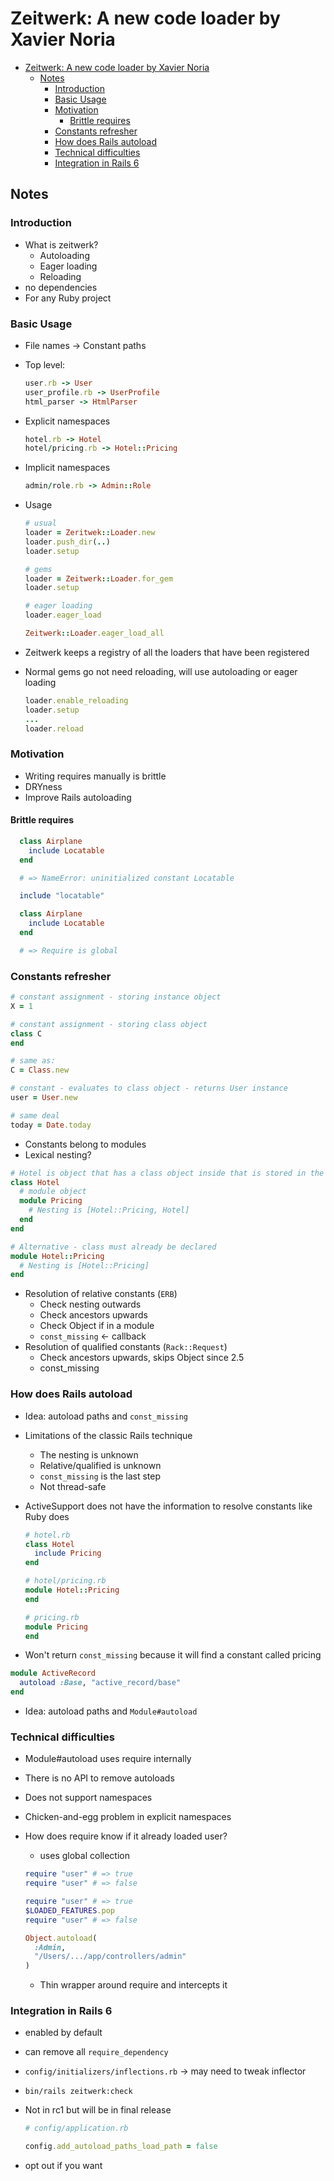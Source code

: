 # Zeitwerk: A new code loader by Xavier Noria

- [Zeitwerk: A new code loader by Xavier Noria](#zeitwerk-a-new-code-loader-by-xavier-noria)
  - [Notes](#notes)
    - [Introduction](#introduction)
    - [Basic Usage](#basic-usage)
    - [Motivation](#motivation)
      - [Brittle requires](#brittle-requires)
    - [Constants refresher](#constants-refresher)
    - [How does Rails autoload](#how-does-rails-autoload)
    - [Technical difficulties](#technical-difficulties)
    - [Integration in Rails 6](#integration-in-rails-6)

## Notes

### Introduction

- What is zeitwerk?
  - Autoloading
  - Eager loading
  - Reloading
- no dependencies
- For any Ruby project

### Basic Usage

- File names -> Constant paths
- Top level:

  ```rb
  user.rb -> User
  user_profile.rb -> UserProfile
  html_parser -> HtmlParser
  ```

- Explicit namespaces

  ```rb
  hotel.rb -> Hotel
  hotel/pricing.rb -> Hotel::Pricing
  ```

- Implicit namespaces

  ```rb
  admin/role.rb -> Admin::Role
  ```

- Usage

  ```rb
  # usual
  loader = Zeritwek::Loader.new
  loader.push_dir(..)
  loader.setup

  # gems
  loader = Zeitwerk::Loader.for_gem
  loader.setup

  # eager loading
  loader.eager_load

  Zeitwerk::Loader.eager_load_all
  ```

- Zeitwerk keeps a registry of all the loaders that have been registered
- Normal gems go not need reloading, will use autoloading or eager loading

  ```rb
  loader.enable_reloading
  loader.setup
  ...
  loader.reload
  ```

### Motivation

- Writing requires manually is brittle
- DRYness
- Improve Rails autoloading

#### Brittle requires

  ```rb
    class Airplane
      include Locatable
    end

    # => NameError: uninitialized constant Locatable
  ```

  ```rb
    include "locatable"

    class Airplane
      include Locatable
    end

    # => Require is global
  ```

### Constants refresher

  ```rb
  # constant assignment - storing instance object
  X = 1

  # constant assignment - storing class object
  class C
  end

  # same as:
  C = Class.new

  # constant - evaluates to class object - returns User instance
  user = User.new

  # same deal
  today = Date.today
  ```

- Constants belong to modules
- Lexical nesting?

```rb
# Hotel is object that has a class object inside that is stored in the Hotel constant
class Hotel
  # module object
  module Pricing
    # Nesting is [Hotel::Pricing, Hotel]
  end
end

# Alternative - class must already be declared
module Hotel::Pricing
  # Nesting is [Hotel::Pricing]
end
```

- Resolution of relative constants (`ERB`)
  - Check nesting outwards
  - Check ancestors upwards
  - Check Object if in a module
  - `const_missing` <- callback
- Resolution of qualified constants (`Rack::Request`)
  - Check ancestors upwards, skips Object since 2.5
  - const_missing

### How does Rails autoload

- Idea: autoload paths and `const_missing`
- Limitations of the classic Rails technique
  - The nesting is unknown
  - Relative/qualified is unknown
  - `const_missing` is the last step
  - Not thread-safe
- ActiveSupport does not have the information to resolve constants like Ruby does

  ```rb
  # hotel.rb
  class Hotel
    include Pricing
  end

  # hotel/pricing.rb
  module Hotel::Pricing
  end

  # pricing.rb
  module Pricing
  end
  ```

- Won't return `const_missing` because it will find a constant called pricing

```rb
module ActiveRecord
  autoload :Base, "active_record/base"
end
```

- Idea: autoload paths and `Module#autoload`

### Technical difficulties

- Module#autoload uses require internally
- There is no API to remove autoloads
- Does not support namespaces
- Chicken-and-egg problem in explicit namespaces

- How does require know if it already loaded user?
  - uses global collection

  ```rb
  require "user" # => true
  require "user" # => false
  ```

  ```rb
  require "user" # => true
  $LOADED_FEATURES.pop
  require "user" # => false
  ```

  ```rb
  Object.autoload(
    :Admin,
    "/Users/.../app/controllers/admin"
  )
  ```

  - Thin wrapper around require and intercepts it

### Integration in Rails 6

- enabled by default
- can remove all `require_dependency`
- `config/initializers/inflections.rb` -> may need to tweak inflector
- `bin/rails zeitwerk:check`
- Not in rc1 but will be in final release

  ```rb
  # config/application.rb

  config.add_autoload_paths_load_path = false
  ```

- opt out if you want
